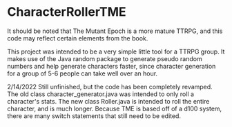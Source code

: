 # CharacterRollerTME

It should be noted that The Mutant Epoch is a more mature TTRPG, and this code may reflect certain elements from the book.

This project was intended to be a very simple little tool for a TTRPG group.  It makes use of the Java random package to generate pseudo random numbers and help generate characters faster, since character generation for a group of 5-6 people can take well over an hour.

2/14/2022
Still unfinished, but the code has been completely revamped.  The old class character_generator.java was intended to only roll a character's stats.  The new class Roller.java is intended to roll the entire character, and is much longer.  Because TME is based off of a d100 system, there are many switch statements that still need to be edited.
